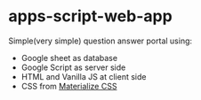# apps-script-web-app

Simple(very simple) question answer portal using:
- Google sheet as database
- Google Script as server side
- HTML and Vanilla JS at client side
- CSS from [Materialize CSS](https://materializecss.com/)
